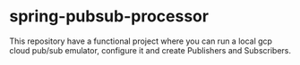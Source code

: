 # spring-pubsub-processor
This repository have a functional project where you can run a local gcp cloud pub/sub emulator, configure it and create Publishers and Subscribers.

